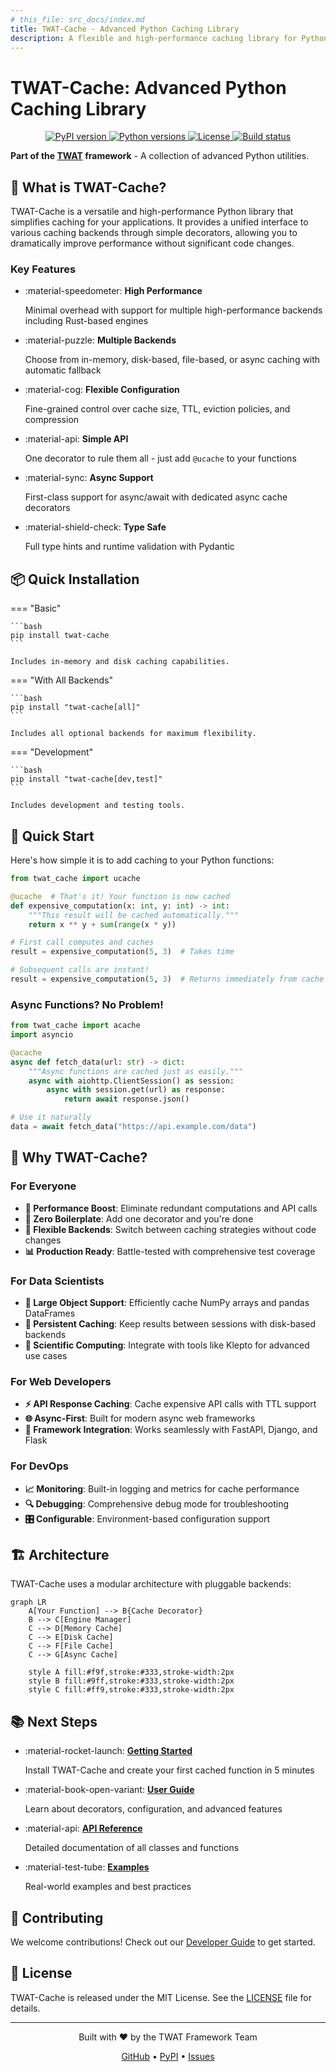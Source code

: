 ```yaml
---
# this_file: src_docs/index.md
title: TWAT-Cache - Advanced Python Caching Library
description: A flexible and high-performance caching library for Python with multiple backend support
---
```


# TWAT-Cache: Advanced Python Caching Library

<div align="center">
  <p>
    <a href="https://pypi.org/project/twat-cache/">
      <img src="https://img.shields.io/pypi/v/twat-cache.svg" alt="PyPI version" />
    </a>
    <a href="https://pypi.org/project/twat-cache/">
      <img src="https://img.shields.io/pypi/pyversions/twat-cache.svg" alt="Python versions" />
    </a>
    <a href="https://github.com/twat-framework/twat-cache/blob/main/LICENSE">
      <img src="https://img.shields.io/github/license/twat-framework/twat-cache.svg" alt="License" />
    </a>
    <a href="https://github.com/twat-framework/twat-cache/actions">
      <img src="https://github.com/twat-framework/twat-cache/workflows/CI/badge.svg" alt="Build status" />
    </a>
  </p>
</div>

**Part of the [TWAT](https://pypi.org/project/twat/) framework** - A collection of advanced Python utilities.

## 🚀 What is TWAT-Cache?

TWAT-Cache is a versatile and high-performance Python library that simplifies caching for your applications. It provides a unified interface to various caching backends through simple decorators, allowing you to dramatically improve performance without significant code changes.

### Key Features

<div class="grid cards" markdown>

- :material-speedometer: **High Performance**
    
    Minimal overhead with support for multiple high-performance backends including Rust-based engines

- :material-puzzle: **Multiple Backends**
    
    Choose from in-memory, disk-based, file-based, or async caching with automatic fallback

- :material-cog: **Flexible Configuration**
    
    Fine-grained control over cache size, TTL, eviction policies, and compression

- :material-api: **Simple API**
    
    One decorator to rule them all - just add `@ucache` to your functions

- :material-sync: **Async Support**
    
    First-class support for async/await with dedicated async cache decorators

- :material-shield-check: **Type Safe**
    
    Full type hints and runtime validation with Pydantic

</div>

## 📦 Quick Installation

=== "Basic"

    ```bash
    pip install twat-cache
    ```
    
    Includes in-memory and disk caching capabilities.

=== "With All Backends"

    ```bash
    pip install "twat-cache[all]"
    ```
    
    Includes all optional backends for maximum flexibility.

=== "Development"

    ```bash
    pip install "twat-cache[dev,test]"
    ```
    
    Includes development and testing tools.

## 🎯 Quick Start

Here's how simple it is to add caching to your Python functions:

```python
from twat_cache import ucache

@ucache  # That's it! Your function is now cached
def expensive_computation(x: int, y: int) -> int:
    """This result will be cached automatically."""
    return x ** y + sum(range(x * y))

# First call computes and caches
result = expensive_computation(5, 3)  # Takes time

# Subsequent calls are instant!
result = expensive_computation(5, 3)  # Returns immediately from cache
```

### Async Functions? No Problem!

```python
from twat_cache import acache
import asyncio

@acache
async def fetch_data(url: str) -> dict:
    """Async functions are cached just as easily."""
    async with aiohttp.ClientSession() as session:
        async with session.get(url) as response:
            return await response.json()

# Use it naturally
data = await fetch_data("https://api.example.com/data")
```

## 🎨 Why TWAT-Cache?

### For Everyone

- **🚀 Performance Boost**: Eliminate redundant computations and API calls
- **🎯 Zero Boilerplate**: Add one decorator and you're done
- **🔄 Flexible Backends**: Switch between caching strategies without code changes
- **📊 Production Ready**: Battle-tested with comprehensive test coverage

### For Data Scientists

- **🧮 Large Object Support**: Efficiently cache NumPy arrays and pandas DataFrames
- **💾 Persistent Caching**: Keep results between sessions with disk-based backends
- **🔬 Scientific Computing**: Integrate with tools like Klepto for advanced use cases

### For Web Developers

- **⚡ API Response Caching**: Cache expensive API calls with TTL support
- **🌐 Async-First**: Built for modern async web frameworks
- **🔧 Framework Integration**: Works seamlessly with FastAPI, Django, and Flask

### For DevOps

- **📈 Monitoring**: Built-in logging and metrics for cache performance
- **🔍 Debugging**: Comprehensive debug mode for troubleshooting
- **🎛️ Configurable**: Environment-based configuration support

## 🏗️ Architecture

TWAT-Cache uses a modular architecture with pluggable backends:

```mermaid
graph LR
    A[Your Function] --> B{Cache Decorator}
    B --> C[Engine Manager]
    C --> D[Memory Cache]
    C --> E[Disk Cache]
    C --> F[File Cache]
    C --> G[Async Cache]
    
    style A fill:#f9f,stroke:#333,stroke-width:2px
    style B fill:#9ff,stroke:#333,stroke-width:2px
    style C fill:#ff9,stroke:#333,stroke-width:2px
```

## 📚 Next Steps

<div class="grid cards" markdown>

- :material-rocket-launch: **[Getting Started](getting-started.md)**
    
    Install TWAT-Cache and create your first cached function in 5 minutes

- :material-book-open-variant: **[User Guide](user-guide/index.md)**
    
    Learn about decorators, configuration, and advanced features

- :material-api: **[API Reference](api/index.md)**
    
    Detailed documentation of all classes and functions

- :material-test-tube: **[Examples](examples/index.md)**
    
    Real-world examples and best practices

</div>

## 🤝 Contributing

We welcome contributions! Check out our [Developer Guide](dev-guide/contributing.md) to get started.

## 📄 License

TWAT-Cache is released under the MIT License. See the [LICENSE](https://github.com/twat-framework/twat-cache/blob/main/LICENSE) file for details.

---

<div align="center">
  <p>Built with ❤️ by the TWAT Framework Team</p>
  <p>
    <a href="https://github.com/twat-framework/twat-cache">GitHub</a> •
    <a href="https://pypi.org/project/twat-cache/">PyPI</a> •
    <a href="https://github.com/twat-framework/twat-cache/issues">Issues</a>
  </p>
</div>